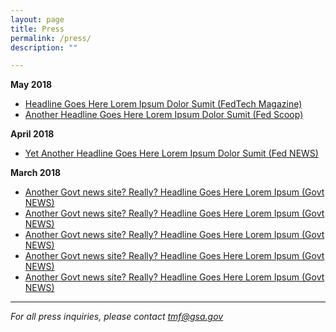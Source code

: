 ```yaml
---
layout: page
title: Press
permalink: /press/
description: ""

---
```

**May 2018**
- [Headline Goes Here Lorem Ipsum Dolor Sumit (FedTech Magazine)](link)
- [Another Headline Goes Here Lorem Ipsum Dolor Sumit (Fed Scoop)](link)


**April 2018**
- [Yet Another Headline Goes Here Lorem Ipsum Dolor Sumit (Fed NEWS)](link)

**March 2018**
- [Another Govt news site? Really? Headline Goes Here Lorem Ipsum (Govt NEWS)](link)
- [Another Govt news site? Really? Headline Goes Here Lorem Ipsum (Govt NEWS)](link)
- [Another Govt news site? Really? Headline Goes Here Lorem Ipsum (Govt NEWS)](link)
- [Another Govt news site? Really? Headline Goes Here Lorem Ipsum (Govt NEWS)](link)
- [Another Govt news site? Really? Headline Goes Here Lorem Ipsum (Govt NEWS)](link)


---

_For all press inquiries, please contact [tmf@gsa.gov](mailto:tmf@gsa.gov)_
